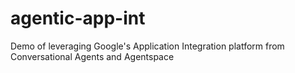 # agentic-app-int
Demo of leveraging Google's Application Integration platform from Conversational Agents and Agentspace
